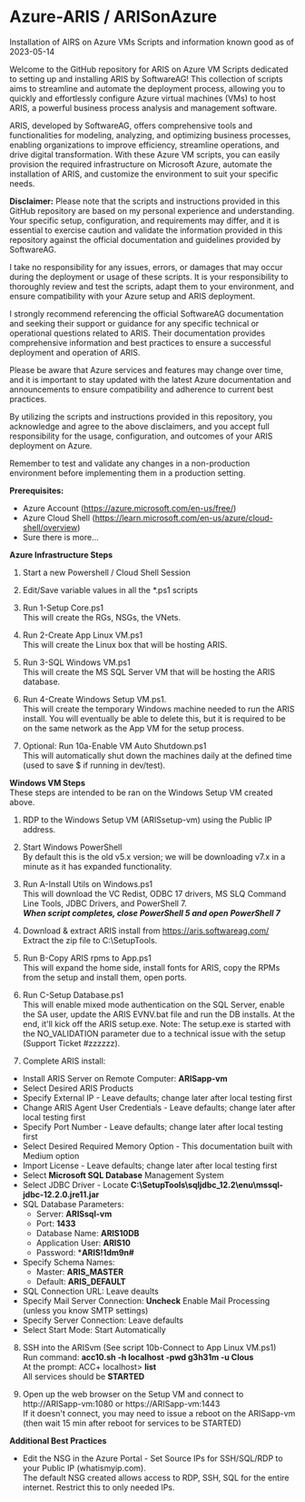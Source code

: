# Azure-ARIS / ARISonAzure
Installation of AIRS on Azure VMs
Scripts and information known good as of 2023-05-14

Welcome to the GitHub repository for ARIS on Azure VM Scripts dedicated to setting up and installing ARIS by SoftwareAG! This collection of scripts aims to streamline and automate the deployment process, allowing you to quickly and effortlessly configure Azure virtual machines (VMs) to host ARIS, a powerful business process analysis and management software.

ARIS, developed by SoftwareAG, offers comprehensive tools and functionalities for modeling, analyzing, and optimizing business processes, enabling organizations to improve efficiency, streamline operations, and drive digital transformation. With these Azure VM scripts, you can easily provision the required infrastructure on Microsoft Azure, automate the installation of ARIS, and customize the environment to suit your specific needs.

**Disclaimer:**
Please note that the scripts and instructions provided in this GitHub repository are based on my personal experience and understanding. Your specific setup, configuration, and requirements may differ, and it is essential to exercise caution and validate the information provided in this repository against the official documentation and guidelines provided by SoftwareAG.

I take no responsibility for any issues, errors, or damages that may occur during the deployment or usage of these scripts. It is your responsibility to thoroughly review and test the scripts, adapt them to your environment, and ensure compatibility with your Azure setup and ARIS deployment.

I strongly recommend referencing the official SoftwareAG documentation and seeking their support or guidance for any specific technical or operational questions related to ARIS. Their documentation provides comprehensive information and best practices to ensure a successful deployment and operation of ARIS.

Please be aware that Azure services and features may change over time, and it is important to stay updated with the latest Azure documentation and announcements to ensure compatibility and adherence to current best practices.

By utilizing the scripts and instructions provided in this repository, you acknowledge and agree to the above disclaimers, and you accept full responsibility for the usage, configuration, and outcomes of your ARIS deployment on Azure.

Remember to test and validate any changes in a non-production environment before implementing them in a production setting.

**Prerequisites:**
- Azure Account (https://azure.microsoft.com/en-us/free/)
- Azure Cloud Shell (https://learn.microsoft.com/en-us/azure/cloud-shell/overview)
- Sure there is more...

**Azure Infrastructure Steps**
1. Start a new Powershell / Cloud Shell Session

2. Edit/Save variable values in all the *.ps1 scripts

3. Run 1-Setup Core.ps1  
This will create the RGs, NSGs, the VNets. 

4. Run 2-Create App Linux VM.ps1  
This will create the Linux box that will be hosting ARIS.

5. Run 3-SQL Windows VM.ps1  
This will create the MS SQL Server VM that will be hosting the ARIS database.

6. Run 4-Create Windows Setup VM.ps1.  
This will create the temporary Windows machine needed to run the ARIS install. You will eventually be able to delete this, but it is required to be on the same network as the App VM for the setup process.

7. Optional: Run 10a-Enable VM Auto Shutdown.ps1  
This will automatically shut down the machines daily at the defined time (used to save $ if running in dev/test).  


**Windows VM Steps**  
These steps are intended to be ran on the Windows Setup VM created above. 

1. RDP to the Windows Setup VM (ARISsetup-vm) using the Public IP address.

2. Start Windows PowerShell  
By default this is the old v5.x version; we will be downloading v7.x in a minute as it has expanded functionality.

3. Run A-Install Utils on Windows.ps1  
This will download the VC Redist, ODBC 17 drivers, MS SLQ Command Line Tools, JDBC Drivers, and PowerShell 7.  
_**When script completes, close PowerShell 5 and open PowerShell 7**_
 
4. Download & extract ARIS install from https://aris.softwareag.com/  
Extract the zip file to C:\SetupTools.

5. Run B-Copy ARIS rpms to App.ps1  
This will expand the home side, install fonts for ARIS, copy the RPMs from the setup and install them, open ports.

6. Run C-Setup Database.ps1  
This will enable mixed mode authentication on the SQL Server, enable the SA user, update the ARIS EVNV.bat file and run the DB installs. At the end, it'll kick off the ARIS setup.exe. Note: The setup.exe is started with the NO_VALIDATION parameter due to a technical issue with the setup (Support Ticket #zzzzzz).    

7. Complete ARIS install:   
- Install ARIS Server on Remote Computer: **ARISapp-vm**
- Select Desired ARIS Products
- Specify External IP - Leave defaults; change later after local testing first
- Change ARIS Agent User Credentials - Leave defaults; change later after local testing first
- Specify Port Number - Leave defaults; change later after local testing first
- Select Desired Required Memory Option - This documentation built with Medium option
- Import License - Leave defaults; change later after local testing first
- Select **Microsoft SQL Database** Management System
- Select JDBC Driver - Locate **C:\SetupTools\sqljdbc_12.2\enu\mssql-jdbc-12.2.0.jre11.jar**
- SQL Database Parameters:
   -   Server: **ARISsql-vm**
   -   Port: **1433**
   -   Database Name: **ARIS10DB**
   -   Application User: **ARIS10**
   -   Password: ***ARIS!1dm9n#**
- Specify Schema Names:
   -   Master: **ARIS_MASTER**
   -   Default: **ARIS_DEFAULT**
-  SQL Connection URL: Leave deaults
-  Specify Mail Server Connection: **Uncheck** Enable Mail Processing (unless you know SMTP settings)
-  Specify Server Connection: Leave defaults
-  Select Start Mode: Start Automatically

8. SSH into the ARISvm (See script 10b-Connect to App Linux VM.ps1)    
Run command: **acc10.sh -h localhost -pwd g3h31m -u Clous**   
At the prompt: ACC+ localhost> **list**   
All services should be **STARTED**   

9. Open up the web browser on the Setup VM and connect to http://ARISapp-vm:1080 or https://ARISapp-vm:1443   
If it doesn't connect, you may need to issue a reboot on the ARISapp-vm (then wait 15 min after reboot for services to be STARTED)

**Additional Best Practices**

* Edit the NSG in the Azure Portal - Set Source IPs for SSH/SQL/RDP to your Public IP (whatismyip.com).  
The default NSG created allows access to RDP, SSH, SQL for the entire internet. Restrict this to only needed IPs.

